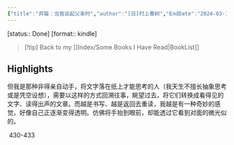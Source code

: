 ```yaml
---
{"title":"弃猫：当我谈起父亲时","author":"[日]村上春树","EndDate":"2024-03-15","publisher":"花城出版社","dg-publish":true,"permalink":"/BookNotes/弃猫：当我谈起父亲时/","dgPassFrontmatter":true,"noteIcon":""}
---
```


[status:: Done]
[format:: kindle]

>[!tip] Back to my [[Index/Some Books I Have Read\|BookList]]

## Highlights
但我是那种非得亲自动手，将文字落在纸上才能思考的人（我天生不擅长抽象思考或是凭空设想），需要以这样的方式回溯往事，眺望过去，将它们转换成看得见的文字、读得出声的文章。而越是书写、越是返回去重读，我越是有一种奇妙的感觉，好像自己正逐渐变得透明。仿佛将手抬到眼前，却能透过它看到对面的微光似的。

 430-433